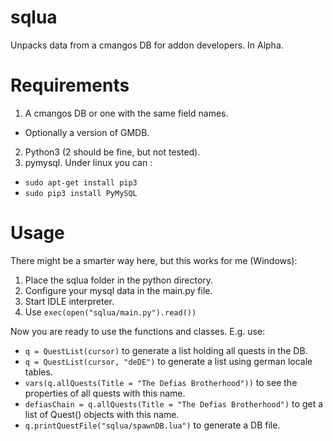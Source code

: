 # sqlua
Unpacks data from a cmangos DB for addon developers. In Alpha.

# Requirements
 1. A cmangos DB or one with the same field names.
  * Optionally a version of GMDB.
 2. Python3 (2 should be fine, but not tested).
 3. pymysql. Under linux you can :
  * ```sudo apt-get install pip3```
  * ```sudo pip3 install PyMySQL```

# Usage

There might be a smarter way here, but this works for me (Windows):
  1. Place the sqlua folder in the python directory.
  2. Configure your mysql data in the main.py file.
  3. Start IDLE interpreter.
  4. Use ```exec(open("sqlua/main.py").read())```

Now you are ready to use the functions and classes. E.g. use:

 * ```q = QuestList(cursor)``` to generate a list holding all quests in the DB.
 * ```q = QuestList(cursor, "deDE")``` to generate a list using german locale tables.
 * ```vars(q.allQuests(Title = "The Defias Brotherhood"))``` to see the properties of all quests with this name.
 * ```defiasChain = q.allQuests(Title = "The Defias Brotherhood")``` to get a list of Quest() objects with this name.
 * ```q.printQuestFile("sqlua/spawnDB.lua")``` to generate a DB file.
